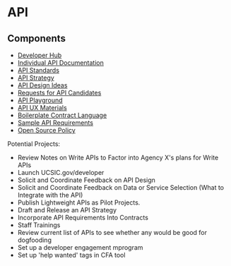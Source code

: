 API
===

## Components
* [Developer Hub](https://github.com/agency-x/agency-x.github.io)
* [Individual API Documentation](https://github.com/agency-x/api-documentation)
* [API Standards](https://github.com/agency-x/api-standards)
* [API Strategy](https://github.com/agency-x/api-strategy)
* [API Design Ideas](https://github.com/agency-x/api-design )
* [Requests for API Candidates](https://github.com/agency-x/data-requests)
* [API Playground](https://github.com/agency-x/api_playground)
* [API UX Materials](https://github.com/agency-x/API-Usability-Testing)
* [Boilerplate Contract Language](https://github.com/agency-x/API-contract-language)
* [Sample API Requirements](https://github.com/agency-x/sample_api_requirements/)
* [Open Source Policy](https://github.com/agency-x/open-source-policy)

Potential Projects: 
* Review Notes on Write APIs to Factor into Agency X's plans for Write APIs
* Launch UCSIC.gov/developer
* Solicit and Coordinate Feedback on API Design
* Solicit and Coordinate Feedback on Data or Service Selection (What to Integrate with the API)
* Publish Lightweight APIs as Pilot Projects.  
* Draft and Release an API Strategy 
* Incorporate API Requirements Into Contracts 
* Staff Trainings
* Review current list of APIs to see whether any would be good for dogfooding
* Set up a developer engagement mprogram 
* Set up 'help wanted' tags in CFA tool 
